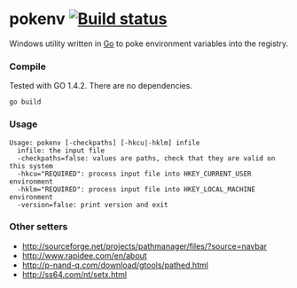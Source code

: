 ﻿# pokenv [![Build status](https://ci.appveyor.com/api/projects/status/hrtwo6hrx10d7i88?svg=true)](https://ci.appveyor.com/project/tischda/pokenv)

Windows utility written in [Go](https://www.golang.org) to poke
environment variables into the registry.

### Compile

Tested with GO 1.4.2. There are no dependencies.

~~~
go build
~~~

### Usage

~~~
Usage: pokenv [-checkpaths] [-hkcu|-hklm] infile
  infile: the input file
  -checkpaths=false: values are paths, check that they are valid on this system
  -hkcu="REQUIRED": process input file into HKEY_CURRENT_USER environment
  -hklm="REQUIRED": process input file into HKEY_LOCAL_MACHINE environment
  -version=false: print version and exit
~~~

### Other setters

* http://sourceforge.net/projects/pathmanager/files/?source=navbar
* http://www.rapidee.com/en/about
* http://p-nand-q.com/download/gtools/pathed.html
* http://ss64.com/nt/setx.html
